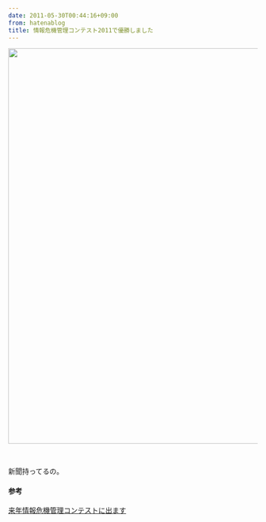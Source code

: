 ```yaml
---
date: 2011-05-30T00:44:16+09:00
from: hatenablog
title: 情報危機管理コンテスト2011で優勝しました
---
```


<p><img src="http://farm3.static.flickr.com/2534/5815473137_c102263635_b.jpg" alt="" width="800"></p><br>
<p>新聞持ってるの。</p>

<div class="section">
    <h4>参考</h4>
    <p><a href="http://d.hatena.ne.jp/r7kamura/20101125/1290676949">来年情報危機管理コンテストに出ます</a></p>

</div>

